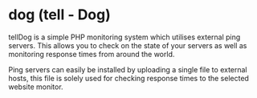 # dog (tell - Dog)
tellDog is a simple PHP monitoring system which utilises external ping servers. This allows you to check on the state of your servers as well as monitoring response times from around the world.

Ping servers can easily be installed by uploading a single file to external hosts, this file is solely used for checking response times to the selected website monitor.
